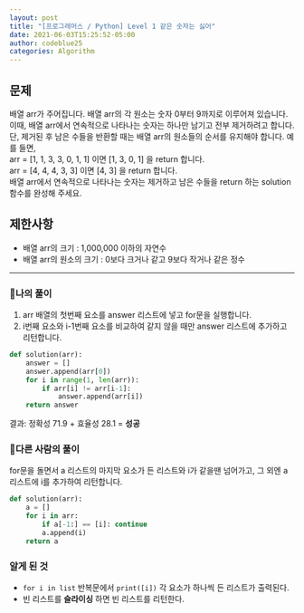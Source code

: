 ```yaml
---
layout: post
title: "[프로그래머스 / Python] Level 1 같은 숫자는 싫어"
date: 2021-06-03T15:25:52-05:00
author: codeblue25
categories: Algorithm
---
```


<h2>문제</h2>

배열 arr가 주어집니다. 배열 arr의 각 원소는 숫자 0부터 9까지로 이루어져 있습니다. 이때, 배열 arr에서 연속적으로 나타나는 숫자는 하나만 남기고 전부 제거하려고 합니다. 단, 제거된 후 남은 수들을 반환할 때는 배열 arr의 원소들의 순서를 유지해야 합니다. 예를 들면,<br />
arr = [1, 1, 3, 3, 0, 1, 1] 이면 [1, 3, 0, 1] 을 return 합니다.<br />
arr = [4, 4, 4, 3, 3] 이면 [4, 3] 을 return 합니다.<br />
배열 arr에서 연속적으로 나타나는 숫자는 제거하고 남은 수들을 return 하는 solution 함수를 완성해 주세요.

<h2>제한사항</h2>

- 배열 arr의 크기 : 1,000,000 이하의 자연수
- 배열 arr의 원소의 크기 : 0보다 크거나 같고 9보다 작거나 같은 정수

---

<h3>🔹나의 풀이</h3>

1. arr 배열의 첫번째 요소를 answer 리스트에 넣고 for문을 실행합니다.
2. i번째 요소와 i-1번째 요소를 비교하여 같지 않을 때만 answer 리스트에 추가하고 리턴합니다.

```python
def solution(arr):
    answer = []
    answer.append(arr[0])
    for i in range(1, len(arr)):
        if arr[i] != arr[i-1]:
            answer.append(arr[i])
    return answer
```

결과: 정확성 71.9 + 효율성 28.1 = **성공**<br/>

<h3>🔸다른 사람의 풀이</h3>

for문을 돌면서 a 리스트의 마지막 요소가 든 리스트와 i가 같을땐 넘어가고, 그 외엔 a 리스트에 i를 추가하여 리턴합니다.

```python
def solution(arr):
    a = []
    for i in arr:
        if a[-1:] == [i]: continue
        a.append(i)
    return a
```

<h3>알게 된 것</h3>

- `for i in list` 반복문에서 `print([i])` 각 요소가 하나씩 든 리스트가 출력된다.
- 빈 리스트를 **슬라이싱** 하면 빈 리스트를 리턴한다.
